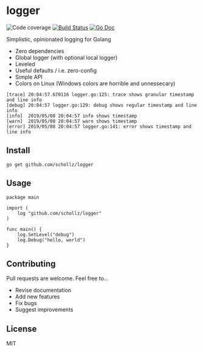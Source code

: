 # logger

<img src="https://img.shields.io/badge/coverage-89%25-brightgreen.svg?style=flat-square" alt="Code coverage">&nbsp;<a href="https://travis-ci.org/schollz/logger"><img src="https://img.shields.io/travis/schollz/logger.svg?style=flat-square" alt="Build Status"></a>&nbsp;<a href="https://godoc.org/github.com/schollz/logger"><img src="http://img.shields.io/badge/godoc-reference-5272B4.svg?style=flat-square" alt="Go Doc"></a> 

Simplistic, opinionated logging for Golang

- Zero dependencies
- Global logger (with optional local logger)
- Leveled
- Useful defaults / i.e. zero-config
- Simple API
- Colors on Linux (Windows colors are horrible and unnessecary)

```
[trace] 20:04:57.670116 logger.go:125: trace shows granular timestamp and line info
[debug] 20:04:57 logger.go:129: debug shows regular timestamp and line info
[info]  2019/05/08 20:04:57 info shows timestamp
[warn]  2019/05/08 20:04:57 warn shows timestamp
[error] 2019/05/08 20:04:57 logger.go:141: error shows timestamp and line info
```

## Install

```
go get github.com/schollz/logger
```

## Usage 


```golang
package main

import (
	log "github.com/schollz/logger"
)

func main() {
	log.SetLevel("debug")
	log.Debug("hello, world")
}
```

## Contributing

Pull requests are welcome. Feel free to...

- Revise documentation
- Add new features
- Fix bugs
- Suggest improvements

## License

MIT
